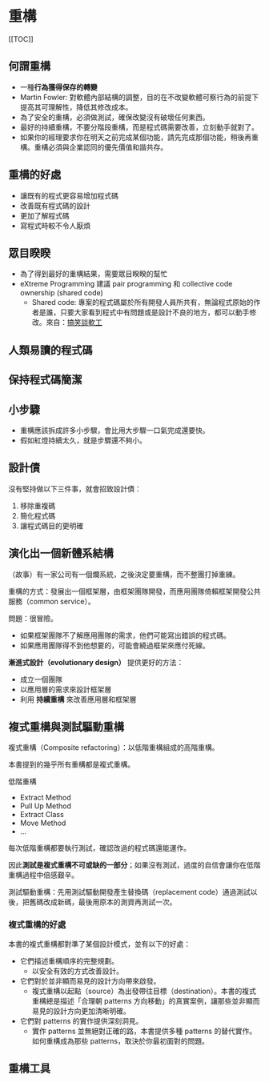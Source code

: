# 重構

[[TOC]]

## 何謂重構

- 一種**行為獲得保存的轉變**
- Martin Fowler: 對軟體內部結構的調整，目的在不改變軟體可察行為的前提下提高其可理解性，降低其修改成本。
- 為了安全的重構，必須做測試，確保改變沒有破壞任何東西。
- 最好的持續重構，不要分階段重構，而是程式碼需要改善，立刻動手就對了。
- 如果你的經理要求你在明天之前完成某個功能，請先完成那個功能，稍後再重構。重構必須與企業認同的優先價值和諧共存。


## 重構的好處

- 讓既有的程式更容易增加程式碼
- 改善既有程式碼的設計
- 更加了解程式碼
- 寫程式時較不令人厭煩


## 眾目睽睽

- 為了得到最好的重構結果，需要眾目睽睽的幫忙
- eXtreme Programming 建議 pair programming 和 collective code ownership (shared code)
    - Shared code: 專案的程式碼屬於所有開發人員所共有，無論程式原始的作者是誰，只要大家看到程式中有問題或是設計不良的地方，都可以動手修改。來自：[搞笑談軟工](http://teddy-chen-tw.blogspot.com/2010/03/shared-code.html)


## 人類易讀的程式碼


## 保持程式碼簡潔


## 小步驟

- 重構應該拆成許多小步驟，會比用大步驟一口氣完成還要快。
- 假如紅燈持續太久，就是步驟還不夠小。


## 設計債

沒有堅持做以下三件事，就會招致設計債：
1. 移除重複碼
1. 簡化程式碼
1. 讓程式碼目的更明確


## 演化出一個新體系結構

（故事）有一家公司有一個爛系統，之後決定要重構，而不整團打掉重練。

重構的方式：發展出一個框架層，由框架團隊開發，而應用團隊倚賴框架開發公共服務（common service）。

問題：很冒險。
- 如果框架團隊不了解應用團隊的需求，他們可能寫出錯誤的程式碼。
- 如果應用團隊得不到他想要的，可能會繞過框架來應付死線。

**漸進式設計（evolutionary design）** 提供更好的方法：
- 成立一個團隊
- 以應用層的需求來設計框架層
- 利用 **持續重構** 來改善應用層和框架層


## 複式重構與測試驅動重構

複式重構（Composite refactoring）：以低階重構組成的高階重構。

本書提到的幾乎所有重構都是複式重構。

低階重構
- Extract Method
- Pull Up Method
- Extract Class
- Move Method
- ...

每次低階重構都要執行測試，確認改過的程式碼還能運作。

因此**測試是複式重構不可或缺的一部分**；如果沒有測試，過度的自信會讓你在低階重構過程中倍感艱辛。

測試驅動重構：先用測試驅動開發產生替換碼（replacement code）通過測試以後，把舊碼改成新碼，最後用原本的測資再測試一次。


### 複式重構的好處

本書的複式重構都對準了某個設計模式，並有以下的好處：
- 它們描述重構順序的完整規劃。
    - 以安全有效的方式改善設計。
- 它們對於並非顯而易見的設計方向帶來啟發。
    - 複式重構以起點（source）為出發帶往目標（destination）。本書的複式重構總是描述「合理朝 patterns 方向移動」的真實案例，讓那些並非顯而易見的設計方向更加清晰明確。
- 它們對 patterns 的實作提供深刻洞見。
    - 實作 patterns 並無絕對正確的路，本書提供多種 patterns 的替代實作。如何重構成為那些 patterns，取決於你最初面對的問題。


## 重構工具
